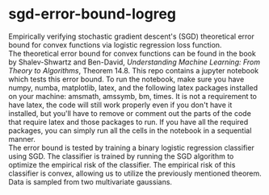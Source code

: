 # sgd-error-bound-logreg
Empirically verifying stochastic gradient descent's (SGD) theoretical error bound for convex functions via logistic regression loss function.  
The theoretical error bound for convex functions can be found in the book by Shalev-Shwartz and Ben-David, *Understanding Machine Learning: From Theory to Algorithms*, Theorem 14.8. This repo contains a jupyter notebook which tests this error bound. To run the notebook, make sure you have numpy, numba, matplotlib, latex, and the following latex packages installed on your machine: amsmath, amssymb, bm, times. It is not a requirement to have latex, the code will still work properly even if you don't have it installed, but you'll have to remove or comment out the parts of the code that require latex and those packages to run.
If you have all the required packages, you can simply run all the cells in the notebook in a sequential manner.  
The error bound is tested by training a binary logistic regression classifier using SGD. The classifier is trained by running the SGD algorithm to optimize the empirical risk of the classifier. The empirical risk of this classifier is convex, allowing us to utilize the previously mentioned theorem. Data is sampled from two multivariate gaussians. 
